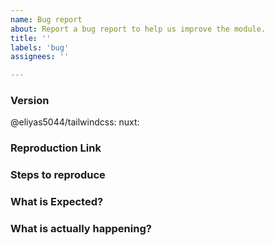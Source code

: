 ```yaml
---
name: Bug report
about: Report a bug report to help us improve the module.
title: ''
labels: 'bug'
assignees: ''

---
```


<!-- **IMPORTANT!**
Before reporting a bug, please make sure that you have read through our and the TailwindCSS documentation and you think your problem is indeed an issue related to our module. -->

### Version
@eliyas5044/tailwindcss: <!-- ex: v1.1.0 -->
nuxt: <!-- ex: v2.12.0 -->

### Reproduction Link
<!-- A minimal test case based on a fork of https://codesandbox.io/s/o4vn5pvp7q or a GitHub repository that can reproduce the bug. -->

### Steps to reproduce


### What is Expected?


### What is actually happening?
